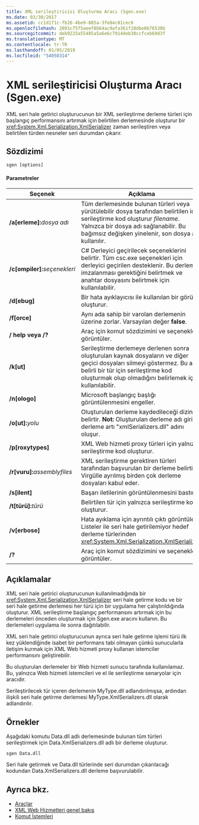 ```yaml
---
title: XML serileştiricisi Oluşturma Aracı (Sgen.exe)
ms.date: 03/30/2017
ms.assetid: cc1d1f1c-fb26-4be9-885a-3fe84c81cec6
ms.openlocfilehash: 2091c75f5aeef8b64ac9afa361f28dbe0b76530b
ms.sourcegitcommit: deb9225a55485a5a6e6c7914deb30ccfceb69d3f
ms.translationtype: MT
ms.contentlocale: tr-TR
ms.lasthandoff: 01/05/2019
ms.locfileid: "54058314"
---
```

# <a name="xml-serializer-generator-tool-sgenexe"></a>XML serileştiricisi Oluşturma Aracı (Sgen.exe)
XML seri hale getirici oluşturucunun bir XML serileştirme derleme türleri için başlangıç performansını artırmak için belirtilen derlemesinde oluşturur bir <xref:System.Xml.Serialization.XmlSerializer> zaman serileştiren veya belirtilen türden nesneler seri durumdan çıkarır.  
  
## <a name="syntax"></a>Sözdizimi  
  
```  
sgen [options]  
```  
  
#### <a name="parameters"></a>Parametreler  
  
|Seçenek|Açıklama|  
|------------|-----------------|  
|**/a\[erleme\]:**_dosya adı_|Tüm derlemesinde bulunan türleri veya yürütülebilir dosya tarafından belirtilen için serileştirme kod oluşturur *filename*. Yalnızca bir dosya adı sağlanabilir. Bu bağımsız değişken yinelenir, son dosya adı kullanılır.|  
|**/c\[ompiler\]:**_seçenekleri_|C# Derleyici geçirilecek seçeneklerini belirtir. Tüm csc.exe seçenekleri için derleyici geçirilen desteklenir. Bu derleme imzalanması gerektiğini belirtmek ve anahtar dosyasını belirtmek için kullanılabilir.|  
|**/d\[ebug\]**|Bir hata ayıklayıcısı ile kullanılan bir görüntü oluşturur.|  
|**/f\[orce\]**|Aynı ada sahip bir varolan derlemenin üzerine zorlar. Varsayılan değer **false**.|  
|**/ help veya /?**|Araç için komut sözdizimini ve seçenekleri görüntüler.|  
|**/k\[ut\]**|Serileştirme derlemeye derlenen sonra oluşturulan kaynak dosyaların ve diğer geçici dosyaları silmeyi göstermez. Bu araç belirli bir tür için serileştirme kod oluşturmak olup olmadığını belirlemek için kullanılabilir.|  
|**/n\[ologo\]**|Microsoft başlangıç başlığı görüntülenmesini engeller.|  
|**/o\[ut\]:**_yolu_|Oluşturulan derleme kaydedileceği dizini belirtir. **Not:**  Oluşturulan derleme adı giriş derleme artı "xmlSerializers.dll" adını oluşur.|  
|**/p\[roxytypes\]**|XML Web hizmeti proxy türleri için yalnızca serileştirme kod oluşturur.|  
|**/r\[vuru\]:**_assemblyfiles_|XML serileştirme gerektiren türleri tarafından başvurulan bir derleme belirtir. Virgülle ayrılmış birden çok derleme dosyaları kabul eder.|  
|**/s\[ilent\]**|Başarı iletilerinin görüntülenmesini bastırır.|  
|**/t\[türü\]:**_türü_|Belirtilen tür için yalnızca serileştirme kod oluşturur.|  
|**/v\[erbose\]**|Hata ayıklama için ayrıntılı çıktı görüntüler. Listeler ile seri hale getirilemiyor hedef derleme türlerinden <xref:System.Xml.Serialization.XmlSerializer>.|  
|**/?**|Araç için komut sözdizimini ve seçenekleri görüntüler.|  
  
## <a name="remarks"></a>Açıklamalar  
 XML seri hale getirici oluşturucunun kullanılmadığında bir <xref:System.Xml.Serialization.XmlSerializer> seri hale getirme kodu ve bir seri hale getirme derlemesi her türü için bir uygulama her çalıştırıldığında oluşturur. XML serileştirme başlangıç performansını artırmak için bu derlemeleri önceden oluşturmak için Sgen.exe aracını kullanın. Bu derlemeleri uygulama ile sonra dağıtılabilir.  
  
 XML seri hale getirici oluşturucunun ayrıca seri hale getirme işlemi türü ilk kez yüklendiğinde isabet bir performans tabi olmayan çünkü sunucularla iletişim kurmak için XML Web hizmeti proxy kullanan istemciler performansını geliştirebilir.  
  
 Bu oluşturulan derlemeler bir Web hizmeti sunucu tarafında kullanılamaz. Bu, yalnızca Web hizmeti istemcileri ve el ile serileştirme senaryolar için aracıdır.  
  
 Serileştirilecek tür içeren derlemenin MyType.dll adlandırılmışsa, ardından ilişkili seri hale getirme derlemesi MyType.XmlSerializers.dll olarak adlandırılır.  
  
## <a name="examples"></a>Örnekler  
 Aşağıdaki komutu Data.dll adlı derlemesinde bulunan tüm türleri serileştirmek için Data.XmlSerializers.dll adlı bir derleme oluşturur.  
  
```  
sgen Data.dll   
```  
  
 Seri hale getirmek ve Data.dll türlerinde seri durumdan çıkarılacağı kodundan Data.XmlSerializers.dll derleme başvurulabilir.  
  
## <a name="see-also"></a>Ayrıca bkz.

- [Araçlar](../../../docs/framework/tools/index.md)  
- [XML Web Hizmetleri genel bakış](https://msdn.microsoft.com/library/9db0c7b8-bca6-462b-9be5-f5f9a7f05a4d)  
- [Komut İstemleri](../../../docs/framework/tools/developer-command-prompt-for-vs.md)
